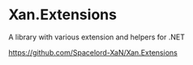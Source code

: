 # Xan.Extensions

A library with various extension and helpers for .NET 

https://github.com/Spacelord-XaN/Xan.Extensions
